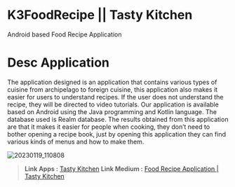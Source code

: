 # K3FoodRecipe || Tasty Kitchen
Android based Food Recipe Application

# Desc Application 
The application designed is an application that contains various types of cuisine from archipelago to foreign cuisine, this application also makes it easier for users to understand recipes. If the user does not understand the recipe, they will be directed to video tutorials. Our application is available based on Android using the Java programming and Kotlin language. The database used is Realm database. The results obtained from this application are that it makes it easier for people when cooking, they don’t need to bother opening a recipe book, just by opening this application they can find various kinds of menus and how to make them.

![20230119_110808](https://user-images.githubusercontent.com/101171434/213356986-b554fd44-6ae6-486f-9162-9c0c0ce56b43.jpg)

> **Link Apps :** [Tasty Kitchen](https://play.google.com/store/apps/details?id=co.id.uinsgd.kel3foodrecipe&pli=1)
> **Link Medium :** [Food Recipe Application | Tasty Kitchen](https://medium.com/@putrifjlstr/food-recipe-application-tasty-kitchen-c8468d2425f2)
